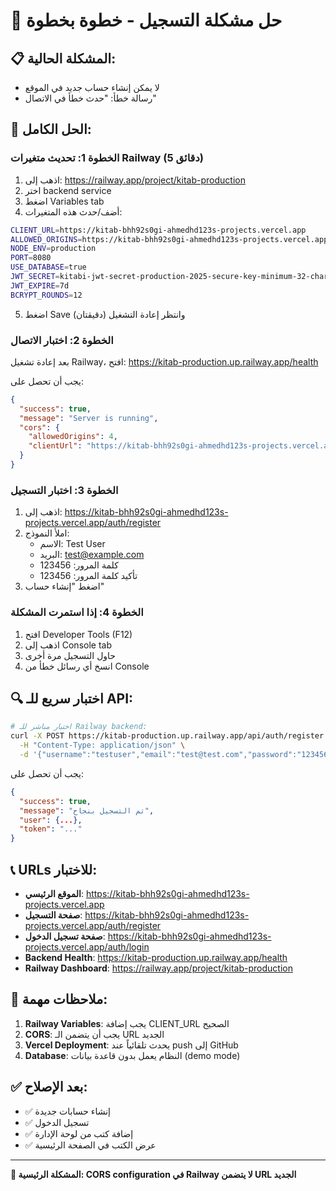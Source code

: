 # 🔧 حل مشكلة التسجيل - خطوة بخطوة

## 📋 المشكلة الحالية:
- لا يمكن إنشاء حساب جديد في الموقع
- رسالة خطأ: "حدث خطأ في الاتصال"

## 🎯 الحل الكامل:

### الخطوة 1: تحديث متغيرات Railway (5 دقائق)
1. اذهب إلى: https://railway.app/project/kitab-production
2. اختر backend service
3. اضغط Variables tab
4. أضف/حدث هذه المتغيرات:

```bash
CLIENT_URL=https://kitab-bhh92s0gi-ahmedhd123s-projects.vercel.app
ALLOWED_ORIGINS=https://kitab-bhh92s0gi-ahmedhd123s-projects.vercel.app,https://kitab-8vj807i0v-ahmedhd123s-projects.vercel.app,https://vercel.app,https://localhost:3000
NODE_ENV=production
PORT=8080
USE_DATABASE=true
JWT_SECRET=kitabi-jwt-secret-production-2025-secure-key-minimum-32-characters
JWT_EXPIRE=7d
BCRYPT_ROUNDS=12
```

5. اضغط Save وانتظر إعادة التشغيل (دقيقتان)

### الخطوة 2: اختبار الاتصال
بعد إعادة تشغيل Railway، افتح:
https://kitab-production.up.railway.app/health

يجب أن تحصل على:
```json
{
  "success": true,
  "message": "Server is running",
  "cors": {
    "allowedOrigins": 4,
    "clientUrl": "https://kitab-bhh92s0gi-ahmedhd123s-projects.vercel.app"
  }
}
```

### الخطوة 3: اختبار التسجيل
1. اذهب إلى: https://kitab-bhh92s0gi-ahmedhd123s-projects.vercel.app/auth/register
2. املأ النموذج:
   - الاسم: Test User
   - البريد: test@example.com  
   - كلمة المرور: 123456
   - تأكيد كلمة المرور: 123456
3. اضغط "إنشاء حساب"

### الخطوة 4: إذا استمرت المشكلة
1. افتح Developer Tools (F12)
2. اذهب إلى Console tab
3. حاول التسجيل مرة أخرى
4. انسخ أي رسائل خطأ من Console

## 🔍 اختبار سريع للـ API:

```bash
# اختبار مباشر للـ Railway backend:
curl -X POST https://kitab-production.up.railway.app/api/auth/register \
  -H "Content-Type: application/json" \
  -d '{"username":"testuser","email":"test@test.com","password":"123456","firstName":"Test","lastName":"User"}'
```

يجب أن تحصل على:
```json
{
  "success": true,
  "message": "تم التسجيل بنجاح",
  "user": {...},
  "token": "..."
}
```

## 📞 URLs للاختبار:

- **الموقع الرئيسي**: https://kitab-bhh92s0gi-ahmedhd123s-projects.vercel.app
- **صفحة التسجيل**: https://kitab-bhh92s0gi-ahmedhd123s-projects.vercel.app/auth/register
- **صفحة تسجيل الدخول**: https://kitab-bhh92s0gi-ahmedhd123s-projects.vercel.app/auth/login
- **Backend Health**: https://kitab-production.up.railway.app/health
- **Railway Dashboard**: https://railway.app/project/kitab-production

## 🚨 ملاحظات مهمة:

1. **Railway Variables**: يجب إضافة CLIENT_URL الصحيح
2. **CORS**: يجب أن يتضمن الـ URL الجديد  
3. **Vercel Deployment**: يحدث تلقائياً عند push إلى GitHub
4. **Database**: النظام يعمل بدون قاعدة بيانات (demo mode)

## ✅ بعد الإصلاح:
- ✅ إنشاء حسابات جديدة
- ✅ تسجيل الدخول  
- ✅ إضافة كتب من لوحة الإدارة
- ✅ عرض الكتب في الصفحة الرئيسية

---
**🎯 المشكلة الرئيسية: CORS configuration في Railway لا يتضمن URL الجديد**
